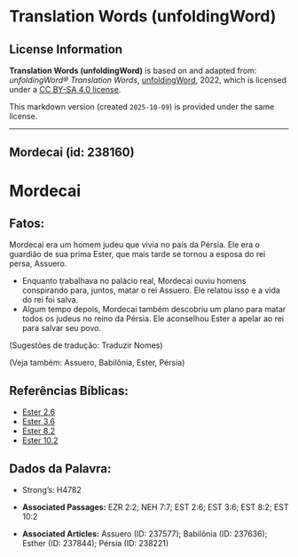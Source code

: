 # Translation Words (unfoldingWord)

## License Information

**Translation Words (unfoldingWord)** is based on and adapted from: _unfoldingWord® Translation Words_, [unfoldingWord](https://unfoldingword.org/utw), 2022, which is licensed under a [CC BY-SA 4.0 license](https://creativecommons.org/licenses/by-sa/4.0/legalcode.en).

This markdown version (created `2025-10-09`) is provided under the same license.



--------------------------------

## Mordecai (id: 238160)

Mordecai
========

Fatos:
------

Mordecai era um homem judeu que vivia no país da Pérsia. Ele era o guardião de sua prima Ester, que mais tarde se tornou a esposa do rei persa, Assuero.

* Enquanto trabalhava no palácio real, Mordecai ouviu homens conspirando para, juntos, matar o rei Assuero. Ele relatou isso e a vida do rei foi salva.
* Algum tempo depois, Mordecai também descobriu um plano para matar todos os judeus no reino da Pérsia. Ele aconselhou Ester a apelar ao rei para salvar seu povo.

(Sugestões de tradução: Traduzir Nomes)

(Veja também: Assuero, Babilônia, Ester, Pérsia)

Referências Bíblicas:
---------------------

* [Ester 2\.6](https://ref.ly/Esth2:6)
* [Ester 3\.6](https://ref.ly/Esth3:6)
* [Ester 8\.2](https://ref.ly/Esth8:2)
* [Ester 10\.2](https://ref.ly/Esth10:2)

Dados da Palavra:
-----------------

* Strong’s: H4782

* **Associated Passages:** EZR 2:2; NEH 7:7; EST 2:6; EST 3:6; EST 8:2; EST 10:2
* **Associated Articles:** Assuero (ID: 237577); Babilônia (ID: 237636); Esther (ID: 237844); Pérsia (ID: 238221)


